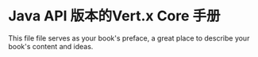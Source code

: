 # Java API 版本的Vert.x Core 手册

This file file serves as your book's preface, a great place to describe your book's content and ideas.
